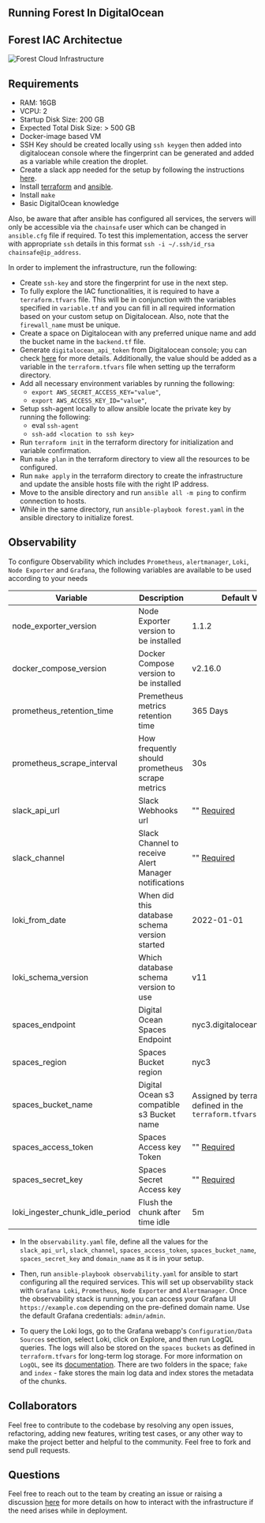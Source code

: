 
## Running Forest In DigitalOcean

## Forest IAC Architectue

![Forest Cloud Infrastructure ](https://user-images.githubusercontent.com/47984109/216006502-eca661d3-2ef8-4c75-aa7a-1740c25abb44.png)

## Requirements
- RAM: 16GB
- VCPU: 2
- Startup Disk Size: 200 GB
- Expected Total Disk Size: > 500 GB
- Docker-image based VM
- SSH Key should be created locally using `ssh keygen` then added into digitalocean console where the fingerprint can be generated and added as a variable while creation the droplet.
- Create a slack app needed for the setup by following the instructions [here](https://api.slack.com/apps?new_app=1).
- Install [terraform](https://developer.hashicorp.com/terraform/downloads) and [ansible](https://docs.ansible.com/ansible/latest/installation_guide/intro_installation.html).
- Install `make`
- Basic DigitalOcean knowledge

Also, be aware that after ansible has configured all services, the servers will only be accessible via the `chainsafe` user which can be changed in `ansible.cfg` file if required. To test this implementation, access the server with appropriate `ssh` details in this format `ssh -i ~/.ssh/id_rsa chainsafe@ip_address`.

In order to implement the infrastructure, run the following:
- Create `ssh-key` and store the fingerprint for use in the next step.
- To fully explore the IAC functionalities, it is required to have a `terraform.tfvars` file. This will be in conjunction with the variables specified in `variable.tf` and you can fill in all required information based on your custom setup on Digitalocean. Also, note that the `firewall_name` must be unique.
- Create a space on Digitalocean with any preferred unique name and add the bucket name in the `backend.tf` file.
- Generate `digitalocean_api_token` from Digitalocean console; you can check [here](https://docs.digitalocean.com/reference/api/create-personal-access-token/) for more details. Additionally, the value should be added as a variable in the `terraform.tfvars` file when setting up the terraform directory.
- Add all necessary environment variables by running the following:
    - `export AWS_SECRET_ACCESS_KEY="value"`,
    - `export AWS_ACCESS_KEY_ID="value"`,
- Setup ssh-agent locally to allow ansible locate the private key by running the following:
    - eval `ssh-agent`
    - `ssh-add <location to ssh key>`
- Run `terraform init` in the terraform directory for initialization and variable confirmation.
- Run `make plan` in the terraform directory to view all the resources to be configured.
- Run `make apply` in the terraform directory to create the infrastructure and update the ansible hosts file with the right IP address.
- Move to the ansible directory and run `ansible all -m ping` to confirm connection to hosts.
- While in the same directory, run `ansible-playbook forest.yaml` in the ansible directory to initialize forest.

## Observability

To configure Observability which includes `Prometheus`, `alertmanager`, `Loki`, `Node Exporter` and `Grafana`, the following variables are available to be used according to your needs

| Variable   	                            | Description                                       | Default Value |
|-------------------------------------------|---------------------------------------------------|---------------|
| node\_exporter\_version                            | Node Exporter version to be installed                          | 1.1.2        |
| docker\_compose\_version                             | Docker Compose version to be installed                          | v2.16.0        |
| prometheus\_retention\_time                                | Premetheus metrics retention time                         | 365 Days     |
| prometheus\_scrape\_interval                                | How frequently should prometheus scrape metrics                           | 30s          |
| slack\_api\_url                               | Slack Webhooks url                          | "" [Required]()          |
| slack\_channel                              | Slack Channel to receive Alert Manager notifications                            | "" [Required]()           |
| loki\_from\_date                          | When did this database schema version started     | 2022-01-01    |
| loki\_schema\_version                     | Which database schema version to use              | v11           |
| spaces\_endpoint                       | Digital Ocean Spaces Endpoint                                        | nyc3.digitaloceanspaces.com         |
| spaces\_region                          | Spaces Bucket region                                  | nyc3     |
| spaces\_bucket\_name                          | Digital Ocean s3 compatible s3 Bucket name                                    |   Assigned by terraform as defined in the `terraform.tfvars`          |
| spaces\_access\_token                    | Spaces Access key Token                                   | "" [Required]()     |
|  spaces_secret_key     | Spaces Secret Access key                   | "" [Required]()           |
| loki\_ingester\_chunk\_idle\_period   | Flush the chunk after time idle                      | 5m          |

- In the `observability.yaml` file, define all the values for the `slack_api_url`, `slack_channel`, `spaces_access_token`, `spaces_bucket_name`, `spaces_secret_key` and `domain_name` as it is in your setup.
- Then, run `ansible-playbook observability.yaml` for ansible to start configuring all the required services. This will set up observability stack with `Grafana Loki`, `Prometheus`, `Node Exporter` and `Alertmanager`. Once the observability stack is running, you can access your Grafana UI `https://example.com` depending on the pre-defined domain name. Use the default Grafana credentials: `admin/admin`.

- To query the Loki logs, go to the Grafana webapp's `Configuration/Data Sources` section, select Loki, click on Explore, and then run LogQL queries. The logs will also be stored on the `spaces buckets` as defined in `terraform.tfvars` for long-term log storage. For more information on `LogQL`, see its [documentation](https://grafana.com/docs/loki/latest/logql/). There are two folders in the space; `fake` and `index` - fake stores the main log data and index stores the metadata of the chunks.

## Collaborators
Feel free to contribute to the codebase by resolving any open issues, refactoring, adding new features, writing test cases, or any other way to make the project better and helpful to the community. Feel free to fork and send pull requests.

## Questions
Feel free to reach out to the team by creating an issue or raising a discussion [here](https://github.com/ChainSafe/forest/discussions) for more details on how to interact with the infrastructure if the need arises while in deployment.
